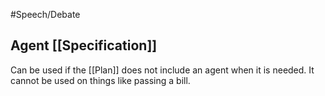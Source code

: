 #Speech/Debate  

## Agent [[Specification]] 

Can be used if the [[Plan]] does not include an agent when it is needed. It cannot be used on things like passing a bill.                            